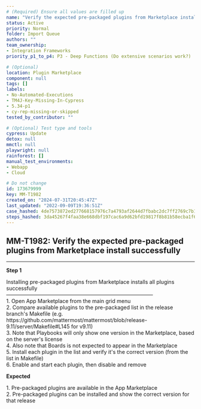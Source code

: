 ```yaml
---
# (Required) Ensure all values are filled up
name: "Verify the expected pre-packaged plugins from Marketplace install successfully"
status: Active
priority: Normal
folder: Import Queue
authors: ""
team_ownership:
- Integration Frameworks
priority_p1_to_p4: P3 - Deep Functions (Do extensive scenarios work?)

# (Optional)
location: Plugin Marketplace
component: null
tags: []
labels:
- No-Automated-Executions
- TM4J-Key-Missing-In-Cypress
- 5.34-p1
- cy-rep-missing-or-skipped
tested_by_contributor: ""

# (Optional) Test type and tools
cypress: Update
detox: null
mmctl: null
playwright: null
rainforest: []
manual_test_environments:
- Webapp
- Cloud

# Do not change
id: 173679999
key: MM-T1982
created_on: "2024-07-31T20:45:47Z"
last_updated: "2022-09-09T19:36:51Z"
case_hashed: 4de7573872ed277668157976c7a4793af2644d7fbabc2dc7ff2769c7b110b2a0fcbe662417a2b063bffbe20a37d10a1f
steps_hashed: 3da45267f4faa38e668dbf197cac6a9d62bfd19817f8b81b58ecba1f6dbc318d6f1eb65c7478f635b1cab4280b2160a0
---
```


<!-- (Auto-generated) Based on frontmatter's "key" and "name" -->

## MM-T1982: Verify the expected pre-packaged plugins from Marketplace install successfully

---

**Step 1**

Installing pre-packaged plugins from Marketplace installs all plugins successfully\
————————————————————————————\
1\. Open App Marketplace from the main grid menu\
2\. Compare available plugins to the pre-packaged list in the release branch's Makefile (e.g. https\://github.com/mattermost/mattermost/blob/release-9.11/server/Makefile#L145 for v9.11)\
3\. Note that Playbooks will only show one version in the Marketplace, based on the server's license\
4\. Also note that Boards is not expected to appear in the Marketplace\
5\. Install each plugin in the list and verify it's the correct version (from the list in Makefile)\
6\. Enable and start each plugin, then disable and remove

**Expected**

1\. Pre-packaged plugins are available in the App Marketplace\
2\. Pre-packaged plugins can be installed and show the correct version for that release
